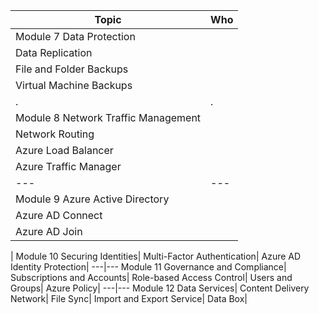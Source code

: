 Topic | Who
---|---
Module 7 Data Protection|
Data Replication|
File and Folder Backups|
Virtual Machine Backups|
.|.
Module 8 Network Traffic Management|
Network Routing|
Azure Load Balancer|
Azure Traffic Manager|
---|---
Module 9 Azure Active Directory|
Azure AD Connect|
Azure AD Join|
 | 
Module 10 Securing Identities|
Multi-Factor Authentication|
Azure AD Identity Protection|
---|---
Module 11 Governance and Compliance|
Subscriptions and Accounts|
Role-based Access Control|
Users and Groups|
Azure Policy|
---|---
Module 12 Data Services|
Content Delivery Network|
File Sync|
Import and Export Service|
Data Box|
